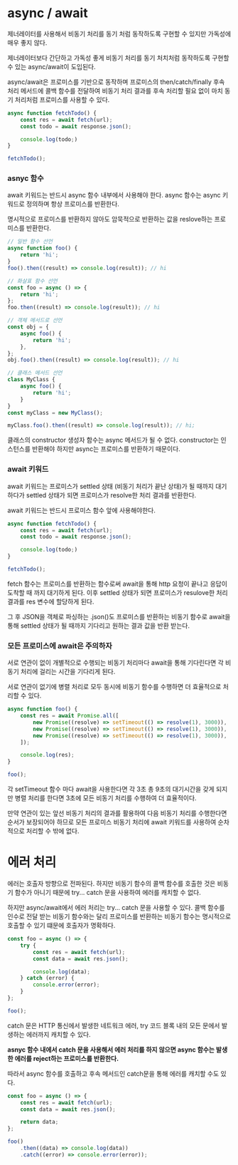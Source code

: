 # async / await

제너레이터를 사용해서 비동기 처리를 동기 처럼 동작하도록 구현할 수 있지만 가독성에 매우 좋지 않다.

제너레이터보다 간단하고 가독성 좋게 비동기 처리를 동기 처치처럼 동작하도록 구현할 수 있는 async/await이 도입된다.

async/await은 프로미스를 기반으로 동작하며 프로미스의 then/catch/finally 후속 처리 메서드에 콜백 함수를 전달하여 비동기 처리 결과를 후속 처리할 필요 없이 마치 동기 처리처럼 프로미스를 사용할 수 있다.

```javascript
async function fetchTodo() {
    const res = await fetch(url);
    const todo = await response.json();

    console.log(todo;)
}

fetchTodo();
```

### asnyc 함수

await 키워드는 반드시 async 함수 내부에서 사용해야 한다. async 함수는 async 키워드로 정의하며 항상 프로미스를 반환한다.

명시적으로 프로미스를 반환하지 않아도 암묵적으로 반환하는 값을 reslove하는 프로미스를 반환한다.

```javascript
// 일반 함수 선언
async function foo() {
    return 'hi';
}
foo().then((result) => console.log(result)); // hi

// 화살표 함수 선언
const foo = async () => {
    return 'hi';
};
foo.then((result) => console.log(result)); // hi

// 객체 메서드로 선언
const obj = {
    async foo() {
        return 'hi';
    },
};
obj.foo().then((result) => console.log(result)); // hi

// 클래스 메서드 선언
class MyClass {
    async foo() {
        return 'hi';
    }
}
const myClass = new MyClass();

myClass.foo().then((result) => console.log(result)); // hi;
```

클래스의 constructor 생성자 함수는 async 메서드가 될 수 없다. constructor는 인스턴스를 반환해야 하지만 async는 프로미스를 반환하기 때문이다.

### await 키워드

await 키워드는 프로미스가 settled 상태 (비동기 처리가 끝난 상태)가 될 때까지 대기하다가 settled 상태가 되면 프로미스가 resolve한 처리 결과를 반환한다.

await 키워드는 반드시 프로미스 함수 앞에 사용해야한다.

```javascript
async function fetchTodo() {
    const res = await fetch(url);
    const todo = await response.json();

    console.log(todo;)
}

fetchTodo();
```

fetch 함수는 프로미스를 반환하는 함수로써 await을 통해 http 요청이 끝나고 응답이 도착할 때 까지 대기하게 된다. 이후 settled 상태가 되면 프로미스가 resulove한 처리 결과를 res 변수에 할당하게 된다.

그 후 JSON을 객체로 파싱하는 .json()도 프로미스를 반환하는 비동기 함수로 await을 통해 settled 상태가 될 때까지 기다리고 원하는 결과 값을 반환 받는다.

### 모든 프로미스에 await은 주의하자

서로 연관이 없이 개별적으로 수행되는 비동기 처리마다 await을 통해 기다린다면 각 비동기 처리에 걸리는 시간을 기다리게 된다.

서로 연관이 없기에 병렬 처리로 모두 동시에 비동기 함수를 수행하면 더 효율적으로 처리할 수 있다.

```javascript
async function foo() {
    const res = await Promise.all([
        new Promise((resolve) => setTimeout(() => resolve(1), 3000)),
        new Promise((resolve) => setTimeout(() => resolve(1), 3000)),
        new Promise((resolve) => setTimeout(() => resolve(1), 3000)),
    ]);

    console.log(res);
}

foo();
```

각 setTimeout 함수 마다 await을 사용한다면 각 3초 총 9초의 대기시간을 갖게 되지만 병렬 처리를 한다면 3초에 모든 비동기 처리를 수행하여 더 효율적이다.

만약 연관이 있는 앞선 비동기 처리의 결과를 활용하여 다음 비동기 처리를 수행한다면 순서가 보장되어야 하므로 모든 프로미스 비동기 처리에 await 키워드를 사용하여 순차적으로 처리할 수 밖에 없다.

# 에러 처리

에러는 호출자 방향으로 전파된다. 하지만 비동기 함수의 콜백 함수를 호출한 것은 비동기 함수가 아니기 때문에 try... catch 문을 사용하여 에러를 캐치할 수 없다.

하지만 async/await에서 에러 처리는 try... catch 문을 사용할 수 있다. 콜백 함수를 인수로 전달 받는 비동기 함수와는 달리 프로미스를 반환하는 비동기 함수는 명시적으로 호출할 수 있기 떄문에 호출자가 명확하다.

```javascript
const foo = async () => {
    try {
        const res = await fetch(url);
        const data = await res.json();

        console.log(data);
    } catch (error) {
        console.error(error);
    }
};

foo();
```

catch 문은 HTTP 통신에서 발생한 네트워크 에러, try 코드 블록 내의 모든 문에서 발생하는 에러까지 캐치할 수 있다.

**asnyc 함수 내에서 catch 문을 사용해서 에러 처리를 하지 않으면 async 함수는 발생한 에러를 reject하는 프로미스를 반환한다.**

따라서 async 함수를 호출하고 후속 메서드인 catch문을 통해 에러를 캐치할 수도 있다.

```javascript
const foo = async () => {
    const res = await fetch(url);
    const data = await res.json();

    return data;
};

foo()
    .then((data) => console.log(data))
    .catch((error) => console.error(error));
```
